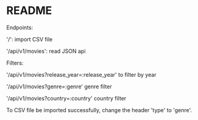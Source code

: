 # README

Endpoints:

'/': import CSV file

'/api/v1/movies': read JSON api

Filters:

'/api/v1/movies?release_year=:release_year' to filter by year

'/api/v1/movies?genre=:genre' genre filter

'/api/v1/movies?country=:country' country filter

To CSV file be imported successfully, change the header 'type' to 'genre'.